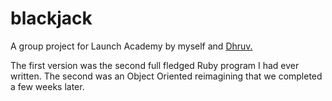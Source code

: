 blackjack
=========

A group project for Launch Academy by myself and [Dhruv.](https://github.com/dmehrotra)

The first version was the second full fledged Ruby program I had ever written.
The second was an Object Oriented reimagining that we completed a few weeks later. 
